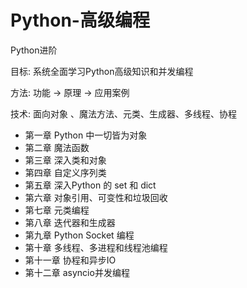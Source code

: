 # Python-高级编程
Python进阶

目标: 系统全面学习Python高级知识和并发编程

方法: 功能 -> 原理 -> 应用案例

技术: 面向对象 、魔法方法、元类、生成器、多线程、协程

- 第一章 Python 中一切皆为对象
- 第二章 魔法函数
- 第三章 深入类和对象
- 第四章 自定义序列类
- 第五章 深入Python 的 set 和 dict
- 第六章 对象引用、可变性和垃圾回收
- 第七章 元类编程
- 第八章 迭代器和生成器
- 第九章 Python Socket 编程
- 第十章 多线程、多进程和线程池编程
- 第十一章 协程和异步IO
- 第十二章 asyncio并发编程
